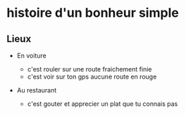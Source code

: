 # histoire d'un bonheur simple

## Lieux

* En voiture
    * c'est rouler sur une route fraichement finie
    * c'est voir sur ton gps aucune route en rouge

* Au restaurant
    * c'est gouter et apprecier un plat que tu connais pas